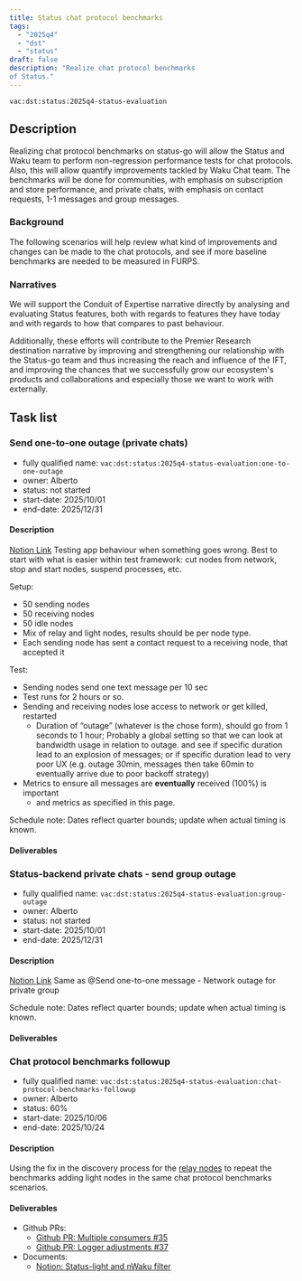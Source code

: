 ```yaml
---
title: Status chat protocol benchmarks
tags:
  - "2025q4"
  - "dst"
  - "status"
draft: false
description: "Realize chat protocol benchmarks
of Status."
---
```


`vac:dst:status:2025q4-status-evaluation`

## Description

Realizing chat protocol benchmarks on status-go
will allow the Status and Waku team to perform
non-regression performance tests for chat protocols.
Also, this will allow quantify improvements tackled
by Waku Chat team.
The benchmarks will be done for communities,
with emphasis on subscription and store performance, and
private chats, with emphasis on contact requests,
1-1 messages and group messages.

### Background

The following scenarios will help review what kind of improvements
and changes can be made to the chat protocols, and see if
more baseline benchmarks are needed to be measured in FURPS.

### Narratives

We will support the Conduit of Expertise narrative directly
by analysing and evaluating Status features,
both with regards to features they have today
and with regards to how that compares to past behaviour.

Additionally, these efforts will contribute
to the Premier Research destination narrative by
improving and strengthening our relationship with the Status-go team
and thus increasing the reach and influence of the IFT,
and improving the chances
that we successfully grow our ecosystem's products and collaborations
and especially those we want to work with externally.

## Task list

### Send one-to-one outage (private chats)

* fully qualified name: `vac:dst:status:2025q4-status-evaluation:one-to-one-outage`
* owner: Alberto
* status: not started
* start-date: 2025/10/01
* end-date: 2025/12/31

#### Description
[Notion Link](https://www.notion.so/Chat-Protocol-Benchmarks-1938f96fb65c80d8b22fdf641c5ff003?source=copy_link#19d8f96fb65c809e8f11d4296821b24d)
Testing app behaviour when something goes wrong.
Best to start with what is easier within test framework: cut nodes from network, stop and start nodes, suspend processes, etc.

Setup:

- 50 sending nodes
- 50 receiving nodes
- 50 idle nodes
- Mix of relay and light nodes, results should be per node type.
- Each sending node has sent a contact request to a receiving node, that accepted it

Test:

- Sending nodes send one text message per 10 sec
- Test runs for 2 hours or so.
- Sending and receiving nodes lose access to network or get killed, restarted
    - Duration of “outage” (whatever is the chose form), should go from 1 seconds to 1 hour; Probably a global setting so that we can look at bandwidth usage in relation to outage. and see if specific duration lead to an explosion of messages; or if specific duration lead to very poor UX (e.g. outage 30min, messages then take 60min to eventually arrive due to poor backoff strategy)
- Metrics to ensure all messages are **eventually** received (100%) is important
    - and metrics as specified in this page.

Schedule note: Dates reflect quarter bounds; update when actual timing is known.
#### Deliverables

### Status-backend private chats - send group outage

* fully qualified name: `vac:dst:status:2025q4-status-evaluation:group-outage`
* owner: Alberto
* status: not started
* start-date: 2025/10/01
* end-date: 2025/12/31

#### Description
[Notion Link](https://www.notion.so/Chat-Protocol-Benchmarks-1938f96fb65c80d8b22fdf641c5ff003?source=copy_link#19d8f96fb65c80aa8459d54b975df8b0)
Same as @Send one-to-one message - Network outage for private group

Schedule note: Dates reflect quarter bounds; update when actual timing is known.
#### Deliverables


### Chat protocol benchmarks followup

* fully qualified name: `vac:dst:status:2025q4-status-evaluation:chat-protocol-benchmarks-followup`
* owner: Alberto
* status: 60%
* start-date: 2025/10/06
* end-date: 2025/10/24

#### Description

Using the fix in the discovery process for the 
[relay nodes](https://www.notion.so/Chat-Protocol-Benchmarks-1938f96fb65c80d8b22fdf641c5ff003?source=copy_link#1998f96fb65c8014bf0af42ce2645fa9)
to repeat the benchmarks adding light nodes in the same chat protocol benchmarks scenarios.

#### Deliverables
- Github PRs:
  - [Github PR: Multiple consumers #35](https://github.com/vacp2p/status-benchmarks/pull/35)
  - [Github PR: Logger adjustments #37](https://github.com/vacp2p/status-benchmarks/pull/37)
- Documents:
  - [Notion: Status-light and nWaku filter](https://www.notion.so/Status-light-and-nWaku-filter-2858f96fb65c8019ac2af3a84c688d68)